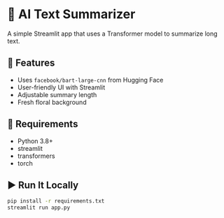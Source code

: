 # 📝 AI Text Summarizer

A simple Streamlit app that uses a Transformer model to summarize long text.

## 🚀 Features
- Uses `facebook/bart-large-cnn` from Hugging Face
- User-friendly UI with Streamlit
- Adjustable summary length
- Fresh floral background

## 🔧 Requirements
- Python 3.8+
- streamlit
- transformers
- torch

## ▶️ Run It Locally

```bash
pip install -r requirements.txt
streamlit run app.py
